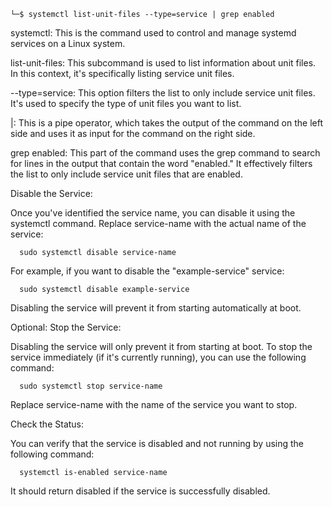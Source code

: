     └─$ systemctl list-unit-files --type=service | grep enabled


   systemctl: This is the command used to control and manage systemd services on a Linux system.

  list-unit-files: This subcommand is used to list information about unit files. In this context, it's specifically listing service unit files.

   --type=service: This option filters the list to only include service unit files. It's used to specify the type of unit files you want to list.

  |: This is a pipe operator, which takes the output of the command on the left side and uses it as input for the command on the right side.

   grep enabled: This part of the command uses the grep command to search for lines in the output that contain the word "enabled." It effectively filters the list to only include service unit files that are enabled.


   Disable the Service:

Once you've identified the service name, you can disable it using the systemctl command. Replace service-name with the actual name of the service:

      
      sudo systemctl disable service-name

For example, if you want to disable the "example-service" service:

      
      sudo systemctl disable example-service

Disabling the service will prevent it from starting automatically at boot.

Optional: Stop the Service:

Disabling the service will only prevent it from starting at boot. To stop the service immediately (if it's currently running), you can use the following command:
      
      sudo systemctl stop service-name

Replace service-name with the name of the service you want to stop.

Check the Status:

You can verify that the service is disabled and not running by using the following command:


      systemctl is-enabled service-name

It should return disabled if the service is successfully disabled.
